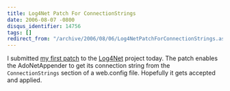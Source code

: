 ```yaml
---
title: Log4Net Patch For ConnectionStrings
date: 2006-08-07 -0800
disqus_identifier: 14756
tags: []
redirect_from: "/archive/2006/08/06/Log4NetPatchForConnectionStrings.aspx/"
---
```


I submitted [my first
patch](https://issues.apache.org/jira/browse/LOG4NET-88 "Patch 88") to
the [Log4Net](http://logging.apache.org/log4net/ "Log4Net logging")
project today. The patch enables the AdoNetAppender to get its
connection string from the `ConnectionStrings` section of a web.config
file. Hopefully it gets accepted and applied.

